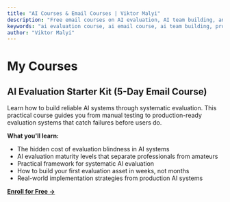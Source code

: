 ```yaml
---
title: "AI Courses & Email Courses | Viktor Malyi"
description: "Free email courses on AI evaluation, AI team building, and production AI systems. Learn practical AI implementation from 16 years in tech and 8 years in AI/ML. Step-by-step guides from manual testing to production-ready AI evaluation."
keywords: "ai evaluation course, ai email course, ai team building, production ai systems, ai implementation guide, practical ai training, ai evaluation framework, mlops course"
author: "Viktor Malyi"
---
```


# My Courses

## AI Evaluation Starter Kit (5-Day Email Course)

Learn how to build reliable AI systems through systematic evaluation. This practical course guides you from manual testing to production-ready evaluation systems that catch failures before users do.

**What you'll learn:**

- The hidden cost of evaluation blindness in AI systems
- AI evaluation maturity levels that separate professionals from amateurs
- Practical framework for systematic AI evaluation
- How to build your first evaluation asset in weeks, not months
- Real-world implementation strategies from production AI systems

[**Enroll for Free →**](https://practical-ai-leadership.com/ai-evals-starter-kit-email-course)
